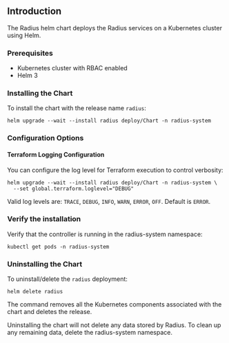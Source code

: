 ## Introduction

The Radius helm chart deploys the Radius services on a Kubernetes cluster using Helm.

### Prerequisites

- Kubernetes cluster with RBAC enabled
- Helm 3

### Installing the Chart

To install the chart with the release name `radius`:

```console
helm upgrade --wait --install radius deploy/Chart -n radius-system
```

### Configuration Options

#### Terraform Logging Configuration

You can configure the log level for Terraform execution to control verbosity:

```console
helm upgrade --wait --install radius deploy/Chart -n radius-system \
  --set global.terraform.loglevel="DEBUG"
```

Valid log levels are: `TRACE`, `DEBUG`, `INFO`, `WARN`, `ERROR`, `OFF`. Default is `ERROR`.


### Verify the installation

Verify that the controller is running in the radius-system namespace:

```
kubectl get pods -n radius-system
```

### Uninstalling the Chart

To uninstall/delete the `radius` deployment:

```console
helm delete radius
```

The command removes all the Kubernetes components associated with the chart and deletes the release.

Uninstalling the chart will not delete any data stored by Radius. To clean up any remaining data, delete the radius-system namespace. 
